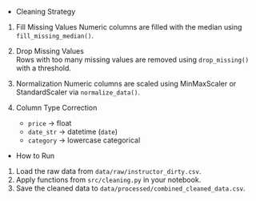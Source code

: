 - Cleaning Strategy

1. Fill Missing Values
   Numeric columns are filled with the median using `fill_missing_median()`.

2. Drop Missing Values  
   Rows with too many missing values are removed using `drop_missing()` with a threshold.

3. Normalization
   Numeric columns are scaled using MinMaxScaler or StandardScaler via `normalize_data()`.

4. Column Type Correction  
   - `price` → float  
   - `date_str` → datetime (`date`)  
   - `category` → lowercase categorical  

- How to Run

1. Load the raw data from `data/raw/instructor_dirty.csv`.
2. Apply functions from `src/cleaning.py` in your notebook.
3. Save the cleaned data to `data/processed/combined_cleaned_data.csv`.
